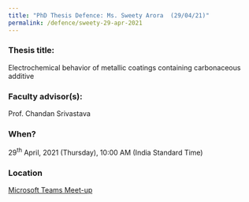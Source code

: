 ```yaml
---
title: "PhD Thesis Defence: Ms. Sweety Arora  (29/04/21)"
permalink: /defence/sweety-29-apr-2021
---
```

### Thesis title:
Electrochemical behavior of metallic coatings containing carbonaceous additive

### Faculty advisor(s):
Prof. Chandan Srivastava 

### When?
29<sup>th</sup> April, 2021 (Thursday), 10:00 AM (India Standard Time)

### Location
<a href="https://teams.microsoft.com/l/meetup-join/19%3ameeting_NzkzZGMyOTEtOWNiMS00ZjJkLTk3MDctMDg4NzhmODQ5MDg5%40thread.v2/0?context=%7b%22Tid%22%3a%226f15cd97-f6a7-41e3-b2c5-ad4193976476%22%2c%22Oid%22%3a%2286dab62c-3a58-4241-b1d7-7649f87c6ee0%22%7d" target="_blank">Microsoft Teams Meet-up</a>  

